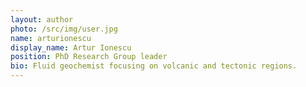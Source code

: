 ```yaml
---
layout: author
photo: /src/img/user.jpg
name: arturionescu
display_name: Artur Ionescu
position: PhD Research Group leader
bio: Fluid geochemist focusing on volcanic and tectonic regions.
---
```

